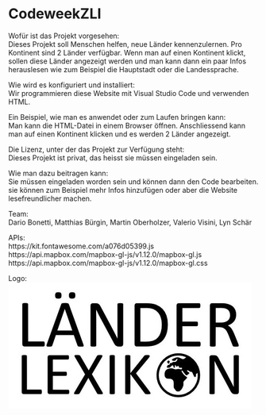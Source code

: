 <h1> CodeweekZLI </h1>

<p> Wofür ist das Projekt vorgesehen:<br>
    Dieses Projekt soll Menschen helfen, neue Länder kennenzulernen. Pro Kontinent sind 2 Länder verfügbar. Wenn man auf einen Kontinent klickt, sollen diese Länder angezeigt         werden und man kann dann ein paar Infos herauslesen wie zum Beispiel die Hauptstadt oder die Landessprache.</p>
    
<p> Wie wird es konfiguriert und installiert:<br>
    Wir programmieren diese Website mit Visual Studio Code und verwenden HTML.<br>

<p> Ein Beispiel, wie man es anwendet oder zum Laufen bringen kann:<br>
    Man kann die HTML-Datei in einem Browser öffnen. Anschliessend kann man auf einen Kontinent klicken und es werden 2 Länder angezeigt.</p>

<p> Die Lizenz, unter der das Projekt zur Verfügung steht:<br>
    Dieses Projekt ist privat, das heisst sie müssen eingeladen sein.</p>

<p> Wie man dazu beitragen kann:<br>
    Sie müssen eingeladen worden sein und können dann den Code bearbeiten. sie können zum Beispiel mehr Infos hinzufügen oder aber die Website lesefreundlicher machen.</p>

<p>Team:<br>
   Dario Bonetti, Matthias Bürgin, Martin Oberholzer, Valerio Visini, Lyn Schär </p>

<p>APIs:<br>
    https://kit.fontawesome.com/a076d05399.js<br>
    https://api.mapbox.com/mapbox-gl-js/v1.12.0/mapbox-gl.js<br>
    https://api.mapbox.com/mapbox-gl-js/v1.12.0/mapbox-gl.css</p>
    
<p>Logo:<br>

<img src="https://raw.githubusercontent.com/M1tth23s/codeweekZLI/main/Laender_Lexikon.jpg">

